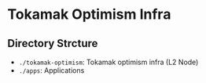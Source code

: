 # Tokamak Optimism Infra

## Directory Strcture

- `./tokamak-optimism`: Tokamak optimism infra (L2 Node)
- `./apps`: Applications
